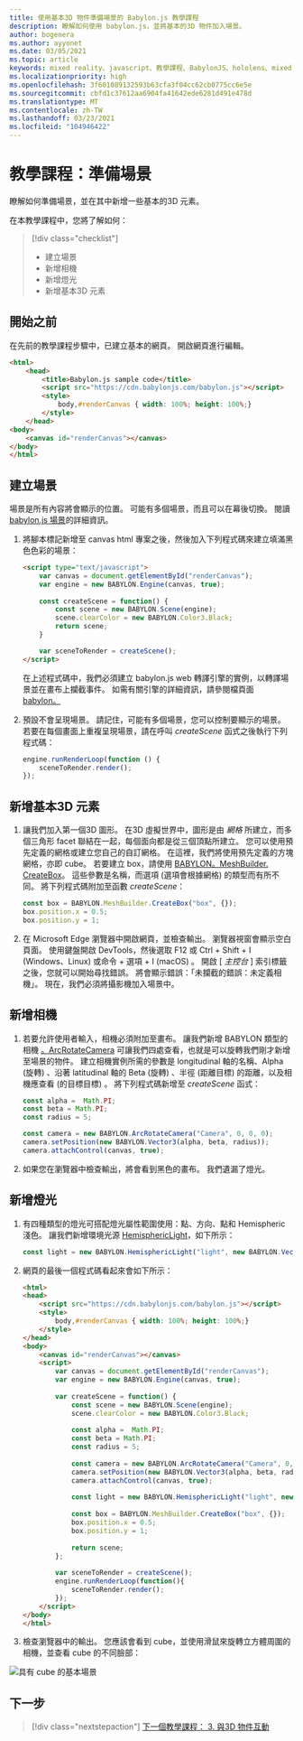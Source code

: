 ```yaml
---
title: 使用基本3D 物件準備場景的 Babylon.js 教學課程
description: 瞭解如何使用 babylon.js，並將基本的3D 物件加入場景。
author: bogenera
ms.author: ayyonet
ms.date: 03/05/2021
ms.topic: article
keywords: mixed reality、javascript、教學課程、BabylonJS、hololens、mixed reality、UWP、Windows 10、WebXR、沉浸式網路
ms.localizationpriority: high
ms.openlocfilehash: 3f601089132593b63cfa3f04cc62cb0775cc6e5e
ms.sourcegitcommit: cbfd1c37612aa6904fa41642ede6281d491e478d
ms.translationtype: MT
ms.contentlocale: zh-TW
ms.lasthandoff: 03/23/2021
ms.locfileid: "104946422"
---
```

# <a name="tutorial-prepare-a-scene"></a>教學課程：準備場景

瞭解如何準備場景，並在其中新增一些基本的3D 元素。

在本教學課程中，您將了解如何：

> [!div class="checklist"]
> * 建立場景
> * 新增相機
> * 新增燈光
> * 新增基本3D 元素

## <a name="before-you-begin"></a>開始之前

在先前的教學課程步驟中，已建立基本的網頁。 開啟網頁進行編輯。

```html
<html>
    <head>
        <title>Babylon.js sample code</title>
        <script src="https://cdn.babylonjs.com/babylon.js"></script>
        <style>
            body,#renderCanvas { width: 100%; height: 100%;}
        </style>
    </head>
<body>
    <canvas id="renderCanvas"></canvas>
</body>
</html>
```

## <a name="create-a-scene"></a>建立場景

場景是所有內容將會顯示的位置。 可能有多個場景，而且可以在幕後切換。 閱讀 [babylon.js 場景](https://doc.babylonjs.com/divingDeeper/scene)的詳細資訊。

1. 將腳本標記新增至 canvas html 專案之後，然後加入下列程式碼來建立填滿黑色色彩的場景：

    ```html
    <script type="text/javascript">
        var canvas = document.getElementById("renderCanvas");
        var engine = new BABYLON.Engine(canvas, true);
        
        const createScene = function() {
            const scene = new BABYLON.Scene(engine);
            scene.clearColor = new BABYLON.Color3.Black;
            return scene;
        }

        var sceneToRender = createScene();
    </script>
    ```

    在上述程式碼中，我們必須建立 babylon.js web 轉譯引擎的實例，以轉譯場景並在畫布上攔截事件。 如需有關引擎的詳細資訊，請參閱檔頁面 [babylon。](https://doc.babylonjs.com/typedoc/classes/babylon.engine)

1. 預設不會呈現場景。 請記住，可能有多個場景，您可以控制要顯示的場景。 若要在每個畫面上重複呈現場景，請在呼叫 *createScene* 函式之後執行下列程式碼：

    ```javascript
    engine.runRenderLoop(function () {
        sceneToRender.render();
    });
    ```

## <a name="add-basic-3d-element"></a>新增基本3D 元素

1. 讓我們加入第一個3D 圖形。 在3D 虛擬世界中，圖形是由 *網格* 所建立，而多個三角形 facet 聯結在一起，每個面向都是從三個頂點所建立。 您可以使用預先定義的網格或建立您自己的自訂網格。 在這裡，我們將使用預先定義的方塊網格，亦即 cube。 若要建立 box，請使用 [BABYLON。MeshBuilder. CreateBox](https://doc.babylonjs.com/divingDeeper/mesh/creation/set/box)。 這些參數是名稱，而選項 (選項會根據網格) 的類型而有所不同。 將下列程式碼附加至函數 *createScene*：

    ```javascript
    const box = BABYLON.MeshBuilder.CreateBox("box", {});
    box.position.x = 0.5;
    box.position.y = 1;
    ```

1. 在 Microsoft Edge 瀏覽器中開啟網頁，並檢查輸出。 瀏覽器視窗會顯示空白頁面。 使用鍵盤開啟 DevTools，然後選取 F12 或 Ctrl + Shift + I (Windows、Linux) 或命令 + 選項 + I (macOS) 。 開啟 [ *主控台* ] 索引標籤之後，您就可以開始尋找錯誤。 將會顯示錯誤：「未攔截的錯誤：未定義相機」。 現在，我們必須將攝影機加入場景中。

## <a name="add-a-camera"></a>新增相機

1. 若要允許使用者輸入，相機必須附加至畫布。 讓我們新增 BABYLON 類型的相機 [。ArcRotateCamera](https://doc.babylonjs.com/divingDeeper/cameras/camera_introduction#arc-rotate-camera) 可讓我們四處查看，也就是可以旋轉我們剛才新增至場景的物件。 建立相機實例所需的參數是 longitudinal 軸的名稱、Alpha (旋轉) 、沿著 latitudinal 軸的 Beta (旋轉) 、半徑 (距離目標) 的距離，以及相機應查看 (的目標目標) 。 將下列程式碼新增至 *createScene* 函式：

    ```javascript
    const alpha =  Math.PI;
    const beta = Math.PI;
    const radius = 5;
    
    const camera = new BABYLON.ArcRotateCamera("Camera", 0, 0, 0);
    camera.setPosition(new BABYLON.Vector3(alpha, beta, radius));
    camera.attachControl(canvas, true);
    ```

1. 如果您在瀏覽器中檢查輸出，將會看到黑色的畫布。 我們遺漏了燈光。

## <a name="add-light"></a>新增燈光

1. 有四種類型的燈光可搭配燈光屬性範圍使用：點、方向、點和 Hemispheric 淺色。 讓我們新增環境光源 [HemisphericLight](https://doc.babylonjs.com/typedoc/classes/babylon.hemisphericlight)，如下所示：

    ```javascript
    const light = new BABYLON.HemisphericLight("light", new BABYLON.Vector3(1, 1, 0));
    ```

1. 網頁的最後一個程式碼看起來會如下所示：

    ```html
    <html>
    <head>
        <script src="https://cdn.babylonjs.com/babylon.js"></script>
        <style>
            body,#renderCanvas { width: 100%; height: 100%;}
        </style>
    </head>
    <body>
        <canvas id="renderCanvas"></canvas>
        <script>
            var canvas = document.getElementById("renderCanvas");
            var engine = new BABYLON.Engine(canvas, true);
            
            var createScene = function() {
                const scene = new BABYLON.Scene(engine);
                scene.clearColor = new BABYLON.Color3.Black;
                
                const alpha =  Math.PI;
                const beta = Math.PI;
                const radius = 5;
                
                const camera = new BABYLON.ArcRotateCamera("Camera", 0, 0, 0);
                camera.setPosition(new BABYLON.Vector3(alpha, beta, radius));
                camera.attachControl(canvas, true);
                
                const light = new BABYLON.HemisphericLight("light", new BABYLON.Vector3(1, 1, 0));
                
                const box = BABYLON.MeshBuilder.CreateBox("box", {});
                box.position.x = 0.5;
                box.position.y = 1;
                
                return scene;
            };
            
            var sceneToRender = createScene();
            engine.runRenderLoop(function(){
                sceneToRender.render();
            });
        </script>
    </body>
    </html>
    ```

1. 檢查瀏覽器中的輸出。 您應該會看到 cube，並使用滑鼠來旋轉立方體周圍的相機，並查看 cube 的不同臉部：

![具有 cube 的基本場景](../images/hello-world-basic-scene.png)

## <a name="next-steps"></a>下一步

> [!div class="nextstepaction"]
> [下一個教學課程： 3. 與3D 物件互動](interact-03.md)
